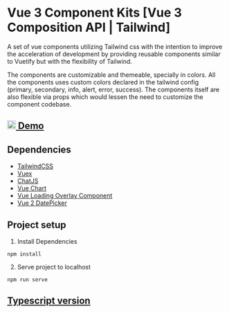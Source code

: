 # Vue 3 Component Kits [Vue 3 Composition API | Tailwind]

A set of vue components utilizing Tailwind css with the intention to improve the acceleration of development by providing reusable components similar to Vuetify but with the flexibility of Tailwind.

The components are customizable and themeable, specially in colors. All the components uses custom colors declared in the tailwind config (primary, secondary, info, alert, error, success). The components itself are also flexible via props which would lessen the need to customize the component codebase.

## [<img width="20" src="https://www.netlify.com/v3/img/components/logomark-dark.png" alt="Pinia logo"> Demo ](https://confident-almeida-65924d.netlify.app/login)


## Dependencies

- [TailwindCSS](https://tailwindcss.com/)
- [Vuex](https://vuex.vuejs.org/)
- [ChatJS](https://www.chartjs.org/)
- [Vue Chart](https://vue-chartjs.org/)
- [Vue Loading Overlay Component](https://www.npmjs.com/package/vue-loading-overlay)
- [Vue 2 DatePicker](https://www.npmjs.com/package/vue2-datepicker)



## Project setup

1. Install Dependencies
```
npm install
```
2. Serve project to localhost
```
npm run serve
```


## [Typescript version](https://github.com/castillolianrobin/Component-Kits-Vue-3-typescript--TailwindCSS)

